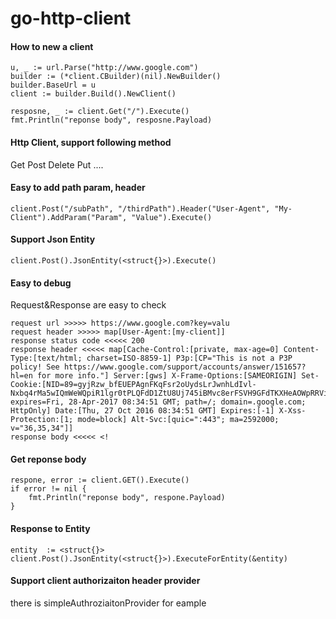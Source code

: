 # go-http-client

#### How to new a client
```
u, _ := url.Parse("http://www.google.com")
builder := (*client.CBuilder)(nil).NewBuilder()
builder.BaseUrl = u
client := builder.Build().NewClient()

resposne, _ := client.Get("/").Execute()
fmt.Println("reponse body", resposne.Payload)
```

#### Http Client, support following method
Get
Post
Delete
Put
....
#### Easy to add path param, header
```
client.Post("/subPath", "/thirdPath").Header("User-Agent", "My-Client").AddParam("Param", "Value").Execute()
```
#### Support Json Entity
```
client.Post().JsonEntity(<struct{}>).Execute()
```
#### Easy to debug
Request&Response are easy to check
```
request url >>>>> https://www.google.com?key=valu
request header >>>>> map[User-Agent:[my-client]]
response status code <<<<< 200
response header <<<<< map[Cache-Control:[private, max-age=0] Content-Type:[text/html; charset=ISO-8859-1] P3p:[CP="This is not a P3P policy! See https://www.google.com/support/accounts/answer/151657?hl=en for more info."] Server:[gws] X-Frame-Options:[SAMEORIGIN] Set-Cookie:[NID=89=gyjRzw_bfEUEPAgnFKqFsr2oUydsLrJwnhLdIvl-Nxbq4rMa5wIQmWeWQpiR1lgr0tPLQFdD1ZtU8Uj745iBMvc8erFSVH9GFdTKXHeAOWpRRVigQ4MU7HAp5XGyvdIfwQkWl377tRujQA; expires=Fri, 28-Apr-2017 08:34:51 GMT; path=/; domain=.google.com; HttpOnly] Date:[Thu, 27 Oct 2016 08:34:51 GMT] Expires:[-1] X-Xss-Protection:[1; mode=block] Alt-Svc:[quic=":443"; ma=2592000; v="36,35,34"]]
response body <<<<< <!
```
#### Get reponse body
```golang
respone, error := client.GET().Execute()
if error != nil {
	fmt.Println("reponse body", respone.Payload)
}
```
#### Response to Entity
```golang
entity  := <struct{}>
client.Post().JsonEntity(<struct{}>).ExecuteForEntity(&entity)
```
#### Support client authorizaiton header provider
there is simpleAuthroziaitonProvider for eample
